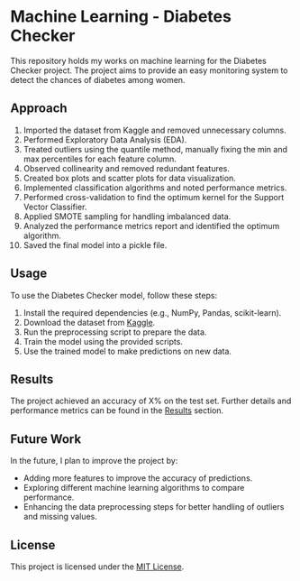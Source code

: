 # Machine Learning - Diabetes Checker

This repository holds my works on machine learning for the Diabetes Checker project. The project aims to provide an easy monitoring system to detect the chances of diabetes among women.

## Approach

1. Imported the dataset from Kaggle and removed unnecessary columns.
2. Performed Exploratory Data Analysis (EDA).
3. Treated outliers using the quantile method, manually fixing the min and max percentiles for each feature column.
4. Observed collinearity and removed redundant features.
5. Created box plots and scatter plots for data visualization.
6. Implemented classification algorithms and noted performance metrics.
7. Performed cross-validation to find the optimum kernel for the Support Vector Classifier.
8. Applied SMOTE sampling for handling imbalanced data.
9. Analyzed the performance metrics report and identified the optimum algorithm.
10. Saved the final model into a pickle file.

## Usage

To use the Diabetes Checker model, follow these steps:

1. Install the required dependencies (e.g., NumPy, Pandas, scikit-learn).
2. Download the dataset from [Kaggle](link-to-dataset).
3. Run the preprocessing script to prepare the data.
4. Train the model using the provided scripts.
5. Use the trained model to make predictions on new data.

## Results

The project achieved an accuracy of X% on the test set. Further details and performance metrics can be found in the [Results](link-to-results) section.

## Future Work

In the future, I plan to improve the project by:
- Adding more features to improve the accuracy of predictions.
- Exploring different machine learning algorithms to compare performance.
- Enhancing the data preprocessing steps for better handling of outliers and missing values.

## License

This project is licensed under the [MIT License](link-to-license).


